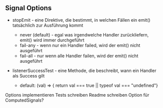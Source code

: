 ## Signal Options

- stopEmit - eine Direktive, die bestimmt, in welchen Fällen ein emit() tatsächlich zur Ausführung kommt
  - never (default) - egal was irgendwelche Handler zurückliefern, emit() wird immer durchgeführt
  - fail-any - wenn nur ein Handler failed, wird der emit() nicht ausgeführt
  - fail-all - nur wenn alle Handler failen, wird der emit() nicht ausgeführt

- listenerSuccessTest - eine Methode, die beschreibt, wann ein Handler als Success gilt
  - default: (val) => { return val === true || typeof val === "undefined"}



Options implementieren
Tests schreiben
Readme schreiben
Option für ComputedSignals?